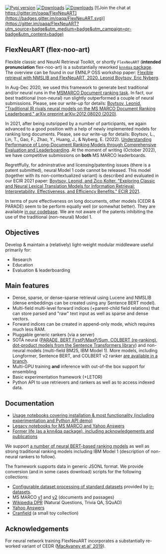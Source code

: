[![Pypi version](https://img.shields.io/pypi/v/flexneuart.svg)](http://pypi.python.org/pypi/flexneuart)
[![Downloads](https://pepy.tech/badge/flexneuart)](https://pepy.tech/project/flexneuart)
[![Downloads](https://pepy.tech/badge/flexneuart/month)](https://pepy.tech/project/flexneuart) [![Join the chat at https://gitter.im/oaqa/FlexNeuART](https://badges.gitter.im/oaqa/FlexNeuART.svg)](https://gitter.im/oaqa/FlexNeuART?utm_source=badge&utm_medium=badge&utm_campaign=pr-badge&utm_content=badge)

## FlexNeuART (flex-noo-art)
Flexible classic and NeurAl Retrieval Toolkit, or shortly `FlexNeuART` (**intended pronunciation** flex-noo-art) 
is a substantially reworked [`knn4qa` package](legacy_docs/knn4qa.md).  The overview can be found in our EMNLP OSS workshop paper: 
[Flexible retrieval with NMSLIB and FlexNeuART, 2020. Leonid Boytsov, Eric Nyberg](https://arxiv.org/abs/2010.14848).

In Aug-Dec 2020, we used this framework to generate best traditional and/or neural runs 
in the [MSMARCO Document ranking task](https://microsoft.github.io/msmarco/#docranking).
In fact, our best traditional (non-neural) run slightly outperformed a couple of neural submissions.
Please, see our write-up for details: [Boytsov, Leonid. "Traditional IR rivals neural models on the MS MARCO Document Ranking Leaderboard." arXiv preprint arXiv:2012.08020 (2020)](https://arxiv.org/abs/2012.08020).

In 2021, after being outsripped by a number of participants, we again advanced to a good position with a help of newly implemented models for ranking long documents. Please, see our write-up for details: Boytsov, L., Lin, T., Gao, F., Zhao, Y., Huang, J., & Nyberg, E. (2022). [Understanding Performance of Long-Document Ranking Models through Comprehensive Evaluation and Leaderboarding](https://arxiv.org/abs/2207.01262). At the moment of writing (October 2022), we have competitive submissions on **both** MS MARCO leaderboards.

Regretffully, for adminstrative and licensing/patenting issues (there is a patent submitted), neural Model 1 code cannot be released. 
This model (together with its non-contextualized variant) is described and evaluated in our ECIR 2021 paper:
[Boytsov, Leonid, and Zico Kolter. "Exploring Classic and Neural Lexical Translation Models for Information Retrieval: Interpretability, Effectiveness, and Efficiency Benefits." ECIR 2021](https://arxiv.org/abs/2102.06815).

In terms of pure effectiveness on long documents, other models (CEDR & PARADE) seem to be perform equally well (or somewhat better). They are available [in our codebase](flexneuart/models/README.md). We are not aware of the patents inhibiting the use of the traditional (non-neural) Model 1.

## Objectives

Develop & maintain a (relatively) light-weight modular middleware useful primarily for: 
* Research
* Education
* Evaluation & leaderboarding

## Main features

* Dense, sparse, or dense-sparse retrieval using Lucene and NMSLIB (dense embeddings can be created using any Sentence BERT model).
* Multi-field multi-level forward indices (+parent-child field relations) that can store 
  parsed and "raw" text input as well as sparse and dense vectors.
* Forward indices can be created in append-only mode, which requires much less RAM.
* Pluggable generic rankers (via a server)
* SOTA neural ([PARADE, BERT FirstP/MaxP/Sum, COLBERT (re-ranking), dot-product models from the Sentence Transformers library](flexneuart/models/README.md)) and non-neural models (multi-field BM25, IBM Model 1). More models, including Longformer, Sentence BERT, and COLBERT v2 ranker [are available in a branch](https://github.com/oaqa/FlexNeuART/blob/pypi2021/flexneuart/models/README.md).
* Multi-GPU training **and** inference with out-of-the box support for ensembling
* Basic experimentation framework (+LETOR)
* Python API to use retrievers and rankers as well as to access indexed data.


## Documentation

* [Usage notebooks covering installation & most functionality (including experimentation and Python API demo)](demo/README.md)
* [Legacy notebooks for MS MARCO and Yahoo Answers](legacy_docs/README.md)
* [Former life (as a knn4qa package), including acknowledgements and publications](legacy_docs/knn4qa.md)

We support [a number of neural BERT-based ranking models](flexneuart/models/README.md) as well as strong traditional
ranking models including IBM Model 1 (description of non-neural rankers to follow).

The framework supports data in generic JSONL format. We provide conversion (and in some cases download) scripts for the following collections:
* [Configurable dataset processing of standard datasets](/scripts/data_convert/ir_datasets/README.md) provided by [ir-datasets](https://ir-datasets.com/).
* MS MARCO [v1](scripts/data_convert/msmarco) and [v2](scripts/data_convert/msmarco_v2) (documents and passages)
* [Wikipedia DPR](scripts/data_convert/wikipedia_dpr/README.md) (Natural Questions, Trivia QA, SQuAD)
* [Yahoo Answers](/scripts/data_convert/yahoo_answers)
* [Cranfield](scripts/data_convert/cranfield/README.md) (a small toy collection)

## Acknowledgements

For neural network training FlexNeuART incorporates
a substantially re-worked variant of CEDR ([MacAvaney et al' 2019](https://github.com/Georgetown-IR-Lab/cedr)).



